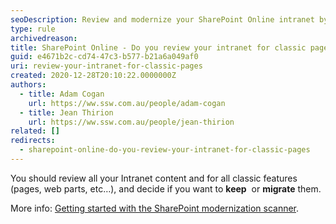 ```yaml
---
seoDescription: Review and modernize your SharePoint Online intranet by keeping or migrating classic pages and features.
type: rule
archivedreason:
title: SharePoint Online - Do you review your intranet for classic pages?
guid: e4671b2c-cd74-47c3-b577-b21a6a049af0
uri: review-your-intranet-for-classic-pages
created: 2020-12-28T20:10:22.0000000Z
authors:
  - title: Adam Cogan
    url: https://ww.ssw.com.au/people/adam-cogan
  - title: Jean Thirion
    url: https://ww.ssw.com.au/people/jean-thirion
related: []
redirects:
  - sharepoint-online-do-you-review-your-intranet-for-classic-pages
---
```


You should review all your Intranet content and for all classic features (pages, web parts, etc…), and decide if you want to **keep**  or **migrate** them.

<!--endintro-->

More info: [Getting started with the SharePoint modernization scanner](https://docs.microsoft.com/en-us/sharepoint/dev/transform/modernize-scanner).
